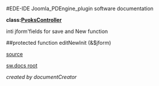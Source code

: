 #EDE-IDE Joomla_PDEngine_plugin
software documentation

**class:[PvoksController](../PvoksController.md)**



inti jform'fields for save and New function

##protected function editNewInit (&$jform) 


[source](../../../admin/controllers/controller.php)

[sw.docs root](../)

*created by documentCreator*

